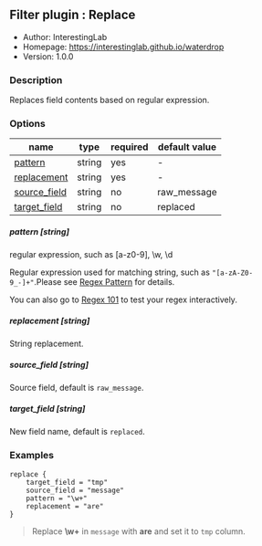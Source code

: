 ## Filter plugin : Replace

* Author: InterestingLab
* Homepage: https://interestinglab.github.io/waterdrop
* Version: 1.0.0

### Description

Replaces field contents based on regular expression.

### Options

| name | type | required | default value |
| --- | --- | --- | --- |
| [pattern](#pattern-string) | string | yes | - |
| [replacement](#replacement-string) | string | yes | - |
| [source_field](#source_field-string) | string | no | raw_message |
| [target_field](#target_field-string) | string | no | replaced |

##### pattern [string]

regular expression, such as [a-z0-9], \w, \d

Regular expression used for matching string, such as `"[a-zA-Z0-9_-]+"`.Please see [Regex Pattern](https://docs.oracle.com/javase/8/docs/api/java/util/regex/Pattern.html) for details.

You can also go to [Regex 101](https://regex101.com/) to test your regex interactively.

##### replacement [string]

String replacement.

##### source_field [string]

Source field, default is `raw_message`.

##### target_field [string]

New field name, default is `replaced`.

### Examples

```
replace {
    target_field = "tmp"
    source_field = "message"
    pattern = "\w+"
    replacement = "are"
}
```

> Replace **\w+** in `message` with **are** and set it to `tmp` column.
